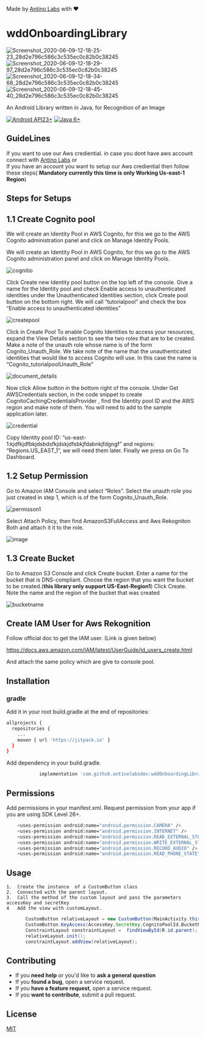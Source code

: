 Made by [Antino Labs](https://www.antino.io/) with ❤️


# wddOnboardingLibrary
![Screenshot_2020-06-09-12-18-25-23_28d2e796c586c3c535ec0c82b0c38245](https://user-images.githubusercontent.com/51435895/84117013-82643e00-aa4e-11ea-8b20-772366fdaf7f.jpg)  ![Screenshot_2020-06-09-12-18-29-97_28d2e796c586c3c535ec0c82b0c38245](https://user-images.githubusercontent.com/51435895/84117535-4bdaf300-aa4f-11ea-936f-62bf72bae6ef.jpg)  ![Screenshot_2020-06-09-12-18-34-68_28d2e796c586c3c535ec0c82b0c38245](https://user-images.githubusercontent.com/51435895/84118436-a032a280-aa50-11ea-832d-3f9aa2dfe9f2.jpg)    ![Screenshot_2020-06-09-12-18-45-40_28d2e796c586c3c535ec0c82b0c38245](https://user-images.githubusercontent.com/51435895/84118066-197dc580-aa50-11ea-9a25-481e10018330.jpg)


An Android Library written in Java, for Recognition of an Image 

[![Android API23+](https://img.shields.io/badge/Android-API_23+-green.svg)]()
  [![Java 6+](https://img.shields.io/badge/Java-6+-red.svg)]()
  
  
  
  ## GuideLines 
  If you want to use our Aws crediential. in case you dont have aws account connect with [Antino Labs](https://www.antino.io/)
  							or						
  If you have an account you want to setup our Aws crediential then follow these steps( **Mandatory currently this time is only Working Us-east-1 Region**)
  
  ## Steps for Setups
  
  ## 1.1 Create Cognito pool
  
   We will create an Identity Pool in AWS Cognito, for this we go to the AWS Cognito administration panel and click on Manage     Identity Pools.
  
 We will create an Identity Pool in AWS Cognito, for this we go to the AWS Cognito administration panel and click on Manage Identity Pools.
 
 ![cognitio](https://user-images.githubusercontent.com/51435895/84233522-1cd88600-ab10-11ea-8acb-fb1a57c77bfa.png)
 
 
 Click Create new Identity pool button on the top left of the console.
Give a name for the Identity pool and check Enable access to unauthenticated identities under the Unauthenticated Identities section, click Create pool button on the bottom right.
We will call “tutorialpool” and check the box “Enable access to unauthenticated identities”

![createpool](https://user-images.githubusercontent.com/51435895/84233732-86589480-ab10-11ea-961b-9df5d7e8254c.png)

Click in Create Pool
To enable Cognito Identities to access your resources, expand the View Details section to see the two roles that are to be created. Make a note of the unauth role whose name is of the form Cognito_<IdentityPoolName>Unauth_Role.
We take note of the name that the unauthenticated identities that would like to access Cognito will use. In this case the name is “Cognito_tutorialpoolUnauth_Role”
	
![document_details](https://user-images.githubusercontent.com/51435895/84233917-e9e2c200-ab10-11ea-8acc-5f897a1aa455.png)

Now click Allow button in the bottom right of the console.
Under Get AWSCredentials section, in the code snippet to create CognitoCachingCredentialsProvider , find the Identity pool ID and the AWS region and make note of them. You will need to add to the sample application later.

![credential](https://user-images.githubusercontent.com/51435895/84234093-35956b80-ab11-11ea-8faf-7db1585c0e81.png)

Copy Identity pool ID: “us-east-1:kjdfkjdfbkjdsbdsfkjdskjdfsbkjfdabnkjfdgngf”
and regions: “Regions.US_EAST_1”, we will need them later. Finally we press on Go To Dashboard.

## 1.2 Setup Permission

Go to Amazon IAM Console and select “Roles”.
Select the unauth role you just created in step 1, which is of the form Cognito_<IdentityPoolName>Unauth_Role.

![permisson1](https://user-images.githubusercontent.com/51435895/84234417-d552f980-ab11-11ea-955a-1adedc1f61cb.png)

Select Attach Policy, then find AmazonS3FullAccess and Aws Rekogniton Both and attach it it to the role.

![image](https://user-images.githubusercontent.com/51435895/84234707-4db9ba80-ab12-11ea-82ce-37d24e23ceaf.png)

## 1.3 Create Bucket

Go to Amazon S3 Console and click Create bucket.
Enter a name for the bucket that is DNS-compliant.
Choose the region that you want the bucket to be created.(**this library only support US-East-Region1**)
Click Create. Note the name and the region of the bucket that was created

![bucketname](https://user-images.githubusercontent.com/51435895/84235217-18fa3300-ab13-11ea-86e7-9d0106e2629b.png)

## Create IAM User for Aws Rekognition

Follow official doc to get the IAM user. (Link is given below)

https://docs.aws.amazon.com/IAM/latest/UserGuide/id_users_create.html 

And attach the same policy which are give to console pool.

## Installation

### gradle

Add it in your root build.gradle at the end of repositories:

```bash
allprojects {
  repositories {
	...
	maven { url 'https://jitpack.io' }
  }
}
```

Add dependency in your build.gradle.

```bash
	        implementation 'com.github.antinolabsdev:wddOnboardingLibrary:1.0'

```

## Permissions
Add permissions in your manifest.xml. Request permission from your app if you are using SDK Level 26+.

```bash
    <uses-permission android:name="android.permission.CAMERA" />
    <uses-permission android:name="android.permission.INTERNET" />
    <uses-permission android:name="android.permission.READ_EXTERNAL_STORAGE" />
    <uses-permission android:name="android.permission.WRITE_EXTERNAL_STORAGE" />
    <uses-permission android:name="android.permission.RECORD_AUDIO" />
    <uses-permission android:name="android.permission.READ_PHONE_STATE" />
```

## Usage

	1.  Create the instance  of a CustomButton class
	2.  Connected with the parent layout.
	3.  Call the method of the custom layout and pass the parameters accessKey and secretKey
	4   Add the view with customLayout.

```java
       CustomButton relativeLayout = new CustomButton(MainActivity.this);
       CustomButton.KeyAccess(AccessKey,SecretKey,CognitoPoolId,BucketName);
       ConstraintLayout constraintLayout =  findViewById(R.id.parent);
       relativeLayout.init();
       constraintLayout.addView(relativeLayout);
 ```
 
 ## Contributing

- If you **need help** or you'd like to **ask a general question**
- If you **found a bug**, open a service request.
- If you **have a feature request**, open a service request.
- If you **want to contribute**, submit a pull request.
 
 ## License
[MIT](https://choosealicense.com/licenses/mit/)
